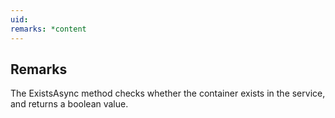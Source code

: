```yaml
---
uid: 
remarks: *content
---
```

## Remarks  
 The ExistsAsync method checks whether the container exists in the service, and returns a boolean value.